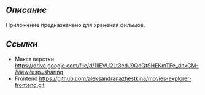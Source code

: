 ## *Описание*

Приложение предназначено для хранения фильмов.

## *Ссылки*
- Макет верстки https://drive.google.com/file/d/1llEVU2Lt3edJ9QdQtSHEKmTFe_dnxCM-/view?usp=sharing
- Frontend https://github.com/aleksandranazhestkina/movies-explorer-frontend.git
